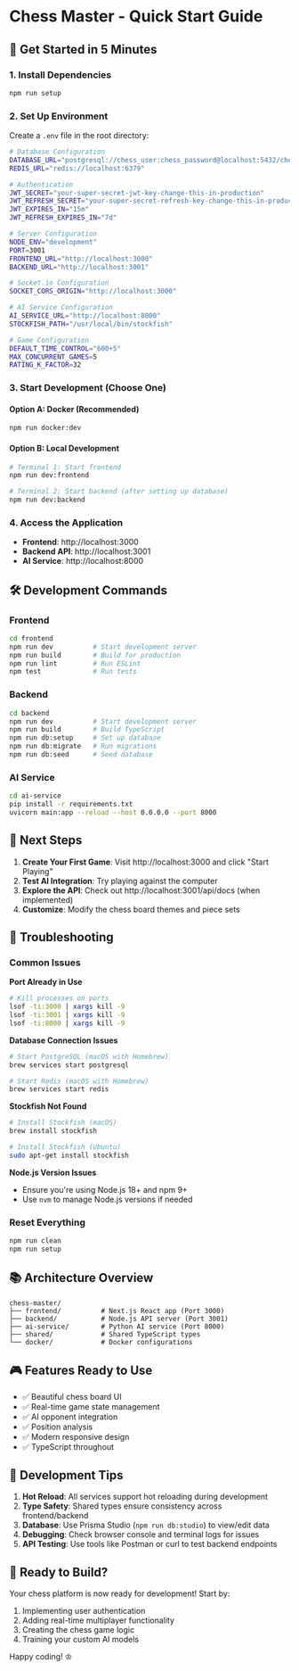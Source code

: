 # Chess Master - Quick Start Guide

## 🚀 Get Started in 5 Minutes

### 1. Install Dependencies
```bash
npm run setup
```

### 2. Set Up Environment
Create a `.env` file in the root directory:
```bash
# Database Configuration
DATABASE_URL="postgresql://chess_user:chess_password@localhost:5432/chess_master"
REDIS_URL="redis://localhost:6379"

# Authentication
JWT_SECRET="your-super-secret-jwt-key-change-this-in-production"
JWT_REFRESH_SECRET="your-super-secret-refresh-key-change-this-in-production"
JWT_EXPIRES_IN="15m"
JWT_REFRESH_EXPIRES_IN="7d"

# Server Configuration
NODE_ENV="development"
PORT=3001
FRONTEND_URL="http://localhost:3000"
BACKEND_URL="http://localhost:3001"

# Socket.io Configuration
SOCKET_CORS_ORIGIN="http://localhost:3000"

# AI Service Configuration
AI_SERVICE_URL="http://localhost:8000"
STOCKFISH_PATH="/usr/local/bin/stockfish"

# Game Configuration
DEFAULT_TIME_CONTROL="600+5"
MAX_CONCURRENT_GAMES=5
RATING_K_FACTOR=32
```

### 3. Start Development (Choose One)

#### Option A: Docker (Recommended)
```bash
npm run docker:dev
```

#### Option B: Local Development
```bash
# Terminal 1: Start frontend
npm run dev:frontend

# Terminal 2: Start backend (after setting up database)
npm run dev:backend
```

### 4. Access the Application
- **Frontend**: http://localhost:3000
- **Backend API**: http://localhost:3001
- **AI Service**: http://localhost:8000

## 🛠️ Development Commands

### Frontend
```bash
cd frontend
npm run dev          # Start development server
npm run build        # Build for production
npm run lint         # Run ESLint
npm test             # Run tests
```

### Backend
```bash
cd backend
npm run dev          # Start development server
npm run build        # Build TypeScript
npm run db:setup     # Set up database
npm run db:migrate   # Run migrations
npm run db:seed      # Seed database
```

### AI Service
```bash
cd ai-service
pip install -r requirements.txt
uvicorn main:app --reload --host 0.0.0.0 --port 8000
```

## 🎯 Next Steps

1. **Create Your First Game**: Visit http://localhost:3000 and click "Start Playing"
2. **Test AI Integration**: Try playing against the computer
3. **Explore the API**: Check out http://localhost:3001/api/docs (when implemented)
4. **Customize**: Modify the chess board themes and piece sets

## 🐛 Troubleshooting

### Common Issues

**Port Already in Use**
```bash
# Kill processes on ports
lsof -ti:3000 | xargs kill -9
lsof -ti:3001 | xargs kill -9
lsof -ti:8000 | xargs kill -9
```

**Database Connection Issues**
```bash
# Start PostgreSQL (macOS with Homebrew)
brew services start postgresql

# Start Redis (macOS with Homebrew)
brew services start redis
```

**Stockfish Not Found**
```bash
# Install Stockfish (macOS)
brew install stockfish

# Install Stockfish (Ubuntu)
sudo apt-get install stockfish
```

**Node.js Version Issues**
- Ensure you're using Node.js 18+ and npm 9+
- Use `nvm` to manage Node.js versions if needed

### Reset Everything
```bash
npm run clean
npm run setup
```

## 📚 Architecture Overview

```
chess-master/
├── frontend/          # Next.js React app (Port 3000)
├── backend/           # Node.js API server (Port 3001)
├── ai-service/        # Python AI service (Port 8000)
├── shared/            # Shared TypeScript types
└── docker/            # Docker configurations
```

## 🎮 Features Ready to Use

- ✅ Beautiful chess board UI
- ✅ Real-time game state management
- ✅ AI opponent integration
- ✅ Position analysis
- ✅ Modern responsive design
- ✅ TypeScript throughout

## 🔧 Development Tips

1. **Hot Reload**: All services support hot reloading during development
2. **Type Safety**: Shared types ensure consistency across frontend/backend
3. **Database**: Use Prisma Studio (`npm run db:studio`) to view/edit data
4. **Debugging**: Check browser console and terminal logs for issues
5. **API Testing**: Use tools like Postman or curl to test backend endpoints

## 🚀 Ready to Build?

Your chess platform is now ready for development! Start by:

1. Implementing user authentication
2. Adding real-time multiplayer functionality
3. Creating the chess game logic
4. Training your custom AI models

Happy coding! ♔ 